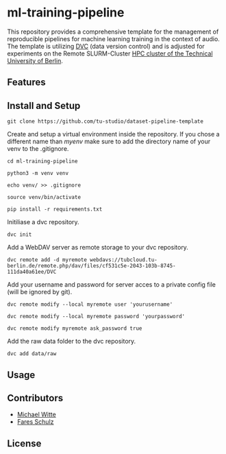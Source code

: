 # ml-training-pipeline

This repository provides a comprehensive template for the management of reproducible pipelines for machine learning training in the context of audio. The template is utilizing [DVC](https://dvc.org/) (data version control) and is adjusted for experiments on the Remote SLURM-Cluster [HPC cluster of the Technical University of Berlin](https://www.tu.berlin/campusmanagement/angebot/high-performance-computing-hpc).

## Features


## Install and Setup

```
git clone https://github.com/tu-studio/dataset-pipeline-template
```


Create and setup a virtual environment inside the repository. If you chose a different name than *myenv* make sure to add the directory name of your venv to the .gitignore.


```
cd ml-training-pipeline

python3 -m venv venv

echo venv/ >> .gitignore

source venv/bin/activate

pip install -r requirements.txt
```


Initiliase a dvc repository.

```
dvc init
```

Add a WebDAV server as remote storage to your dvc repository. 

```
dvc remote add -d myremote webdavs://tubcloud.tu-berlin.de/remote.php/dav/files/cf531c5e-2043-103b-8745-111da40a61ee/DVC
```

Add your username and password for server acces to a private config file (will be ignored by git).

```
dvc remote modify --local myremote user 'yourusername'

dvc remote modify --local myremote password 'yourpassword'

dvc remote modify myremote ask_password true
```

Add the raw data folder to the dvc repository.

```
dvc add data/raw
```


## Usage



## Contributors

- [Michael Witte](https://github.com/michaelwitte)
- [Fares Schulz](https://github.com/faressc)

## License

